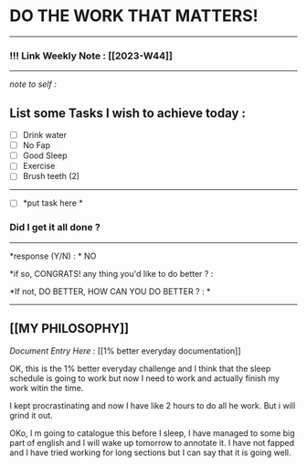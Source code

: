 
# DO THE WORK THAT MATTERS!

--- 
### !!! Link Weekly Note : [[2023-W44]]
---
*note to self  :*  
## List some Tasks I wish to achieve today  :
- [ ] Drink water
- [ ] No Fap
- [ ] Good Sleep 
- [ ] Exercise
- [ ] Brush teeth (2) 
---
- [ ] *put task here *


### Did I get it all done ? 
--- 
  *response (Y/N) : * NO
  
*if so, CONGRATS!
any thing you'd like to do better ? : 
  
*If not, DO BETTER, 
HOW CAN YOU DO BETTER ?  : *     

---


[[MY PHILOSOPHY]]
 ---
_Document Entry Here_ : [[1% better everyday documentation]]

OK, this is the 1% better everyday challenge and I think that the sleep schedule is going to work but now I need to work and actually finish my work witin the time.

I kept procrastinating and now I have like 2 hours to do all he work. But i will grind it out. 

OKo, I m going to catalogue this before I sleep, I have managed to some big part of english and I will wake up tomorrow to annotate it. I have not fapped and I have tried working for long sections but I can say that it is going well. 